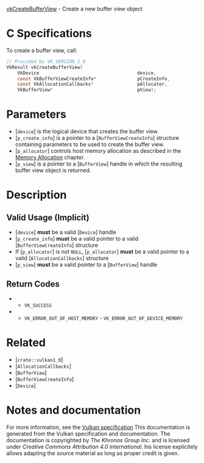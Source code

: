 [vkCreateBufferView](https://www.khronos.org/registry/vulkan/specs/1.3-extensions/man/html/vkCreateBufferView.html) - Create a new buffer view object

# C Specifications
To create a buffer view, call:
```c
// Provided by VK_VERSION_1_0
VkResult vkCreateBufferView(
    VkDevice                                    device,
    const VkBufferViewCreateInfo*               pCreateInfo,
    const VkAllocationCallbacks*                pAllocator,
    VkBufferView*                               pView);
```

# Parameters
- [`device`] is the logical device that creates the buffer view.
- [`p_create_info`] is a pointer to a [`BufferViewCreateInfo`] structure containing parameters to be used to create the buffer view.
- [`p_allocator`] controls host memory allocation as described in the [Memory Allocation](https://www.khronos.org/registry/vulkan/specs/1.3-extensions/html/vkspec.html#memory-allocation) chapter.
- [`p_view`] is a pointer to a [`BufferView`] handle in which the resulting buffer view object is returned.

# Description
## Valid Usage (Implicit)
-  [`device`] **must**  be a valid [`Device`] handle
-  [`p_create_info`] **must**  be a valid pointer to a valid [`BufferViewCreateInfo`] structure
-    If [`p_allocator`] is not `NULL`, [`p_allocator`] **must**  be a valid pointer to a valid [`AllocationCallbacks`] structure
-  [`p_view`] **must**  be a valid pointer to a [`BufferView`] handle

## Return Codes
*   - `VK_SUCCESS` 
*   - `VK_ERROR_OUT_OF_HOST_MEMORY`  - `VK_ERROR_OUT_OF_DEVICE_MEMORY`

# Related
- [`crate::vulkan1_0`]
- [`AllocationCallbacks`]
- [`BufferView`]
- [`BufferViewCreateInfo`]
- [`Device`]

# Notes and documentation
For more information, see the [Vulkan specification](https://www.khronos.org/registry/vulkan/specs/1.3-extensions/html/vkspec.html)
This documentation is generated from the Vulkan specification and documentation.
The documentation is copyrighted by *The Khronos Group Inc.* and is licensed under *Creative Commons Attribution 4.0 International*.
his license explicitely allows adapting the source material as long as proper credit is given.
        